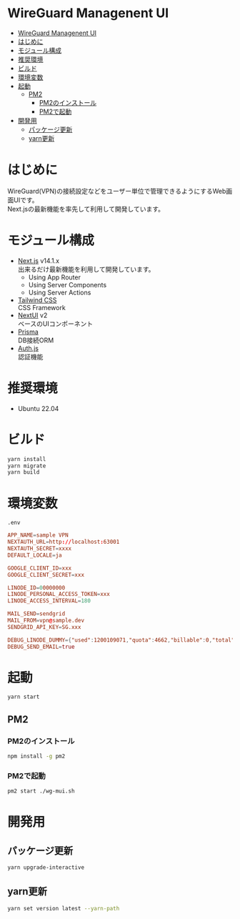 # WireGuard Managenent UI

- [WireGuard Managenent UI](#wireguard-managenent-ui)
- [はじめに](#はじめに)
- [モジュール構成](#モジュール構成)
- [推奨環境](#推奨環境)
- [ビルド](#ビルド)
- [環境変数](#環境変数)
- [起動](#起動)
  - [PM2](#pm2)
    - [PM2のインストール](#pm2のインストール)
    - [PM2で起動](#pm2で起動)
- [開発用](#開発用)
  - [パッケージ更新](#パッケージ更新)
  - [yarn更新](#yarn更新)

# はじめに

WireGuard(VPN)の接続設定などをユーザー単位で管理できるようにするWeb画面UIです。\
Next.jsの最新機能を率先して利用して開発しています。

# モジュール構成

- [Next.js](https://nextjs.org/) v14.1.x \
  出来るだけ最新機能を利用して開発しています。
  - Using App Router
  - Using Server Components
  - Using Server Actions
- [Tailwind CSS](https://tailwindcss.com/) \
  CSS Framework
- [NextUI](https://nextui.org/) v2 \
  ベースのUIコンポーネント
- [Prisma](https://www.prisma.io/) \
  DB接続ORM
- [Auth.js](https://authjs.dev/) \
  認証機能

# 推奨環境

- Ubuntu 22.04

# ビルド

```sh
yarn install
yarn migrate
yarn build
```

# 環境変数

`.env`

```conf
APP_NAME=sample VPN
NEXTAUTH_URL=http://localhost:63001
NEXTAUTH_SECRET=xxxx
DEFAULT_LOCALE=ja

GOOGLE_CLIENT_ID=xxx
GOOGLE_CLIENT_SECRET=xxx

LINODE_ID=00000000
LINODE_PERSONAL_ACCESS_TOKEN=xxx
LINODE_ACCESS_INTERVAL=180

MAIL_SEND=sendgrid
MAIL_FROM=vpn@sample.dev
SENDGRID_API_KEY=SG.xxx

DEBUG_LINODE_DUMMY={"used":1200109071,"quota":4662,"billable":0,"total":5005784383488}
DEBUG_SEND_EMAIL=true
```

# 起動

```sh
yarn start
```

## PM2

### PM2のインストール

```sh
npm install -g pm2
```

### PM2で起動

```sh
pm2 start ./wg-mui.sh
```

# 開発用

## パッケージ更新

```sh
yarn upgrade-interactive
```

## yarn更新

```sh
yarn set version latest --yarn-path
```

